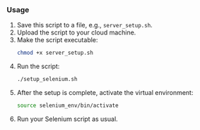 ### Usage
1. Save this script to a file, e.g., `server_setup.sh`.
2. Upload the script to your cloud machine.
3. Make the script executable:
   ```bash
   chmod +x server_setup.sh
   ```
4. Run the script:
   ```bash
   ./setup_selenium.sh
   ```
5. After the setup is complete, activate the virtual environment:
   ```bash
   source selenium_env/bin/activate
   ```
6. Run your Selenium script as usual.

